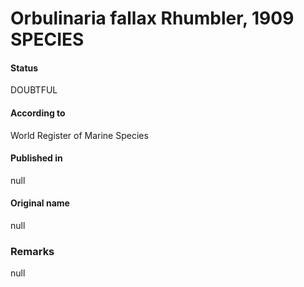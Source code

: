 Orbulinaria fallax Rhumbler, 1909 SPECIES
=======

#### Status
DOUBTFUL

#### According to
World Register of Marine Species

#### Published in
null

#### Original name
null

### Remarks
null